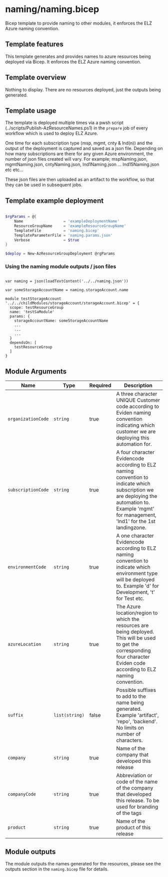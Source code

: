 # naming/naming.bicep
Bicep template to provide naming to other modules, it enforces the ELZ Azure naming convention.

## Template features
This template generates and provides names to azure resources being deployed via Bicep.
It enforces the ELZ Azure naming convention.

## Template overview
Nothing to display. There are no resources deployed, just the outputs being generated.

## Template usage
The template is deployed multiple times via a pwsh script (../scripts/Publish-AzResourceNames.ps1) in the `prepare` job of every workflow which is used to deploy ELZ Azure.

One time for each subscription type (msp, mgmt, cnty & lnd(n)) and the output of the deployment is captured and saved as a json file.
Depending on how many subscriptions are there for any given Azure environment, the number of json files created will vary.
For example; mspNaming.json, mgmtNaming.json, cntyNaming.json, lnd1Naming.json ... lnd15Naming.json etc etc...

These json files are then uploaded as an artifact to the workflow, so that they can be used in subsequent jobs.

## Template example deployment

```powershell

$rgParams = @{
    Name                  = 'exampleDeploymentName'
    ResourceGroupName     = 'exampleResourceGroupName'
    TemplateFile          = 'naming.bicep'
    TemplateParameterFile = 'naming.params.json'
    Verbose               = $true
}

$deploy = New-AzResourceGroupDeployment @rgParams

```

### Using the naming module outputs / json files
```hcl

var naming = json(loadTextContent('../../naming.json'))

var someStorageAccountName = naming.storageAccount.name

module testStorageAccount '../../childModules/storageAccount/storageAccount.bicep' = {
  scope: testResourceGroup
  name: 'testSaModule'
  params: {
    storageAccountName: someStorageAccountName
    ...
    ...
    ...
  }
  dependsOn: [
    testResourceGroup
  ]
}
```
## Module Arguments
| Name               | Type           | Required | Description                                                                                                                                                                                          |
|--------------------|----------------|----------|------------------------------------------------------------------------------------------------------------------------------------------------------------------------------------------------------|
| `organizationCode` | `string`       | true     | A three character UNIQUE Customer code according to Eviden naming convention indicating which customer we are deploying this automation for. |                                       |
| `subscriptionCode` | `string`       | true     | A four character Evidencode according to ELZ naming convention to indicate which subscription we are deploying the automation to. Example 'mgmt' for management, 'lnd1' for the 1st landingzone. |
| `environmentCode`  | `string`       | true     | A one character Evidencode according to ELZ naming convention to indicate which environment type will be deployed to. Example 'd' for Development, 't' for Test etc.                             |
| `azureLocation`    | `string`       | true     | The Azure location/region to which the resources are being deployed. This will be used to get the corresponding four character Eviden code according to ELZ naming convention.                    |
| `suffix`           | `list(string)` | false    | Possible suffixes to add to the name being generated. Example 'artifact', 'repo', 'backend'. No limits on number of characters.                                                                      |
| `company`    | `string`       | true     | Name of the company that developed this release |
| `companyCode`    | `string`       | true     | Abbreviation or code of the name of the company that developed this release. To be used for branding of the tags|
| `product`    | `string`       | true     | Name of the product of this release |
## Module outputs
The module outputs the names generated for the resources, please see the outputs section in the `naming.bicep` file for details.

